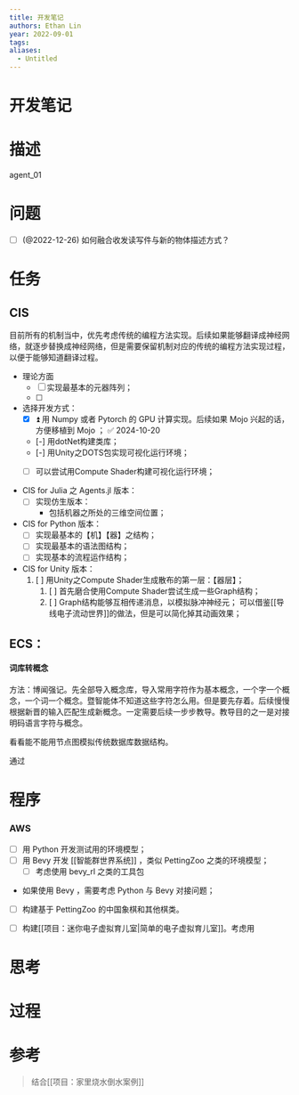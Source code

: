 ```yaml
---
title: 开发笔记
authors: Ethan Lin
year: 2022-09-01
tags: 
aliases:
  - Untitled
---
```


# 开发笔记


# 描述




  


agent_01

  

# 问题

- [ ] (@2022-12-26) 如何融合收发读写件与新的物体描述方式？


# 任务


## CIS


目前所有的机制当中，优先考虑传统的编程方法实现。后续如果能够翻译成神经网络，就逐步替换成神经网络，但是需要保留机制对应的传统的编程方法实现过程，以便于能够知道翻译过程。

- 理论方面
	- [ ] 实现最基本的元器阵列；
	- [ ] 


- 选择开发方式：
	- [x] ⏫   用 Numpy 或者 Pytorch 的 GPU 计算实现。后续如果 Mojo 兴起的话，方便移植到 Mojo ； ✅ 2024-10-20
	- [-] 用dotNet构建类库；
	- [-] 用Unity之DOTS包实现可视化运行环境；
	- [ ] 可以尝试用Compute Shader构建可视化运行环境；


- CIS for Julia 之 Agents.jl 版本：
	- [ ] 实现仿生版本：
		- 包括机器之所处的三维空间位置；
	
- CIS for Python 版本：
	- [ ] 实现最基本的【机】【器】之结构；
	- [ ] 实现最基本的语法图结构；
	- [ ] 实现基本的流程运作结构；

- CIS for Unity 版本：
	1. [ ] 用Unity之Compute Shader生成散布的第一层：【器层】；
		1. [ ] 首先磨合使用Compute Shader尝试生成一些Graph结构；
		2. [ ] Graph结构能够互相传递消息，以模拟脉冲神经元；
		       可以借鉴[[导线电子流动世界]]的做法，但是可以简化掉其动画效果；


## ECS：


#### 词库转概念

方法：博闻强记。先全部导入概念库，导入常用字符作为基本概念，一个字一个概念，一个词一个概念。暨智能体不知道这些字符怎么用。但是要先存着。后续慢慢根据新晋的输入匹配生成新概念。一定需要后续一步步教导。教导目的之一是对接明码语言字符与概念。


看看能不能用节点图模拟传统数据库数据结构。

通过



# 程序




### AWS


- [ ] 用 Python 开发测试用的环境模型；
- [ ] 用 Bevy 开发 [[智能群世界系统]] ，类似 PettingZoo 之类的环境模型；
	- [ ] 考虑使用 bevy_rl 之类的工具包

- 如果使用 Bevy ，需要考虑 Python 与 Bevy 对接问题；


- [ ] 构建基于 PettingZoo 的中国象棋和其他棋类。
- [ ] 构建[[项目：迷你电子虚拟育儿室|简单的电子虚拟育儿室]]。考虑用


# 思考

  




# 过程


# 参考


> 结合[[项目：家里烧水倒水案例]]
